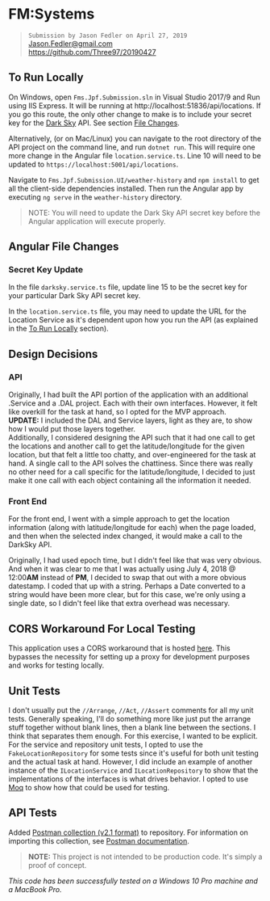# FM:Systems

> `Submission by Jason Fedler on April 27, 2019`  
> Jason.Fedler@gmail.com     
> https://github.com/Three97/20190427

## To Run Locally

On Windows, open `Fms.Jpf.Submission.sln` in Visual Studio 2017/9 and Run using IIS Express. It will be running at http://localhost:51836/api/locations. If you go this route, the only other change to make is to include your secret key for the [Dark Sky][DarkSky] API. See section [File Changes](#Angular-File-Changes).

Alternatively, (or on Mac/Linux) you can navigate to the root directory of the API project on the command line, and run `dotnet run`. This will require one more change in the Angular file `location.service.ts`. Line 10 will need to be updated to `https://localhost:5001/api/locations`.

Navigate to `Fms.Jpf.Submission.UI/weather-history` and `npm install` to get all the client-side dependencies installed. Then run the Angular app by executing `ng serve` in the `weather-history` directory.

> NOTE: You will need to update the Dark Sky API secret key before the Angular application will execute properly.

## Angular File Changes

### Secret Key Update

In the file `darksky.service.ts` file, update line 15 to be the secret key for your particular Dark Sky API secret key.

In the `location.service.ts` file, you may need to update the URL for the Location Service as it's dependent upon how you run the API (as explained in the [To Run Locally](#To-Run-Locally) section).

## Design Decisions

### API

Originally, I had built the API portion of the application with an additional .Service and a .DAL project. Each with their own interfaces. However, it felt like overkill for the task at hand, so I opted for the MVP approach.   
**UPDATE:** I included the DAL and Service layers, light as they are, to show how I would put those layers together.    
Additionally, I considered designing the API such that it had one call to get the locations and another call to get the latitude/longitude for the given location, but that felt a little too chatty, and over-engineered for the task at hand. A single call to the API solves the chattiness. Since there was really no other need for a call specific for the latitude/longitude, I decided to just make it one call with each object containing all the information it needed.

### Front End

For the front end, I went with a simple approach to get the location information (along with latitude/longitude for each) when the page loaded, and then when the selected index changed, it would make a call to the DarkSky API.

Originally, I had used epoch time, but I didn't feel like that was very obvious. And when it was clear to me that I was actually using July 4, 2018 @ 12:00**AM** instead of **PM**, I decided to swap that out with a more obvious datestamp. I coded that up with a string. Perhaps a Date converted to a string would have been more clear, but for this case, we're only using a single date, so I didn't feel like that extra overhead was necessary.

## CORS Workaround For Local Testing

This application uses a CORS workaround that is hosted [here][HerokuCorsAnywhere]. This bypasses the necessity for setting up a proxy for development purposes and works for testing locally.

## Unit Tests

I don't usually put the `//Arrange`, `//Act`, `//Assert` comments for all my unit tests. Generally speaking, I'll do something more like just put the arrange stuff together without blank lines, then a blank line between the sections. I think that separates them enough. For this exercise, I wanted to be explicit.    
For the service and repository unit tests, I opted to use the `FakeLocationRepository` for some tests since it's useful for both unit testing and the actual task at hand. However, I did include an example of another instance of the `ILocationService` and `ILocationRepository` to show that the implementations of the interfaces is what drives behavior. I opted to use [Moq](https://github.com/moq/moq4) to show how that could be used for testing.

## API Tests

Added [Postman collection (v2.1 format)](https://github.com/Three97/20190427/blob/master/FMSystems_Tests.postman_collection.json) to repository. For information on importing this collection, see [Postman documentation](https://learning.getpostman.com/docs/postman/collections/sharing_collections/).

> **NOTE:** This project is not intended to be production code. It's simply a proof of concept.

_This code has been successfully tested on a Windows 10 Pro machine and a MacBook Pro._

[DarkSky]: https://darksky.net/dev/docs
[HerokuCorsAnywhere]: https://cors-anywhere.herokuapp.com/

